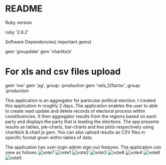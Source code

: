# README
Ruby version

ruby '2.6.2'

Software Dependencies( important gems)

gem 'groupdate'
gem 'chartkick'
# For xls and csv files upload
gem 'roo'
gem 'pg', group: :production
gem 'rails_12factor', group: :production 

This application is an aggregator for particular political election. I created this application in roughly 2 days..The application enables the user to able to create read update and delete records of electoral process within constituencies. It then aggregator results from the regions based on each party and displays the party that is leading the elections. The app presents results as tables, pie-charts, bar-charts and line plots respectively using chartkick & chart.js gem. You can also upload results as CSV files in specific format given within tables of data.

The application has user-login admin sign-out features. The application can view as follows
![vote7](https://user-images.githubusercontent.com/1752399/101395892-d7ccbb00-38ca-11eb-8aa2-b0e1e8d8ab4a.png)
![vote1](https://user-images.githubusercontent.com/1752399/101395843-c97e9f00-38ca-11eb-8492-6bdb48a0a99a.png)
![vote2](https://user-images.githubusercontent.com/1752399/101395845-caafcc00-38ca-11eb-8b97-8f51de417472.png)
![vote3](https://user-images.githubusercontent.com/1752399/101395847-cb486280-38ca-11eb-8890-ad468d169342.png)
![vote8](https://user-images.githubusercontent.com/1752399/101395849-cc798f80-38ca-11eb-91a0-d7bfddb15d84.png)
![vote4](https://user-images.githubusercontent.com/1752399/101395886-d69b8e00-38ca-11eb-9150-bf8310c04f63.png)
![vote6](https://user-images.githubusercontent.com/1752399/101395903-db604200-38ca-11eb-9703-cf07c940588c.png)
![vote5](https://user-images.githubusercontent.com/1752399/101395916-def3c900-38ca-11eb-998b-1206ca6deeaa.png)
